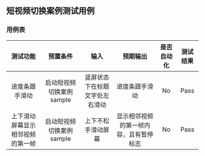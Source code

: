 ## 短视频切换案例测试用例

### 用例表

|       测试功能       |      预置条件       |       输入        |        预期输出         | 是否自动化 | 测试结果 |
|:----------------:|:---------------:|:---------------:|:-------------------:|:-----:|:----:|
|     进度条跟手滑动      |      启动短视频切换案例sample       | 竖屏状态下在标题文字处左右滑动 |       进度条跟手滑动       |  No   | Pass |
| 上下滑动屏幕显示相邻视频的第一帧 | 启动短视频切换案例sample |    上下不松手滑动屏幕    | 显示相邻视频的第一帧内容，且有暂停标志 |  No   | Pass |